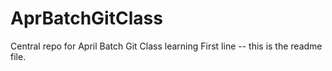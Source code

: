 # AprBatchGitClass
Central repo for April Batch Git Class learning
First line -- this is the readme file.
